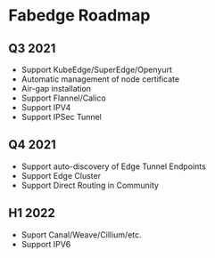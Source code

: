 # Fabedge Roadmap

## Q3 2021

- Support KubeEdge/SuperEdge/Openyurt
- Automatic management of node certificate
- Air-gap installation
- Support Flannel/Calico
- Support IPV4
- Support IPSec Tunnel

## Q4 2021

- Support auto-discovery of Edge Tunnel Endpoints
- Support Edge Cluster
- Support Direct Routing in Community

## H1 2022

- Suport Canal/Weave/Cillium/etc.
- Support IPV6
